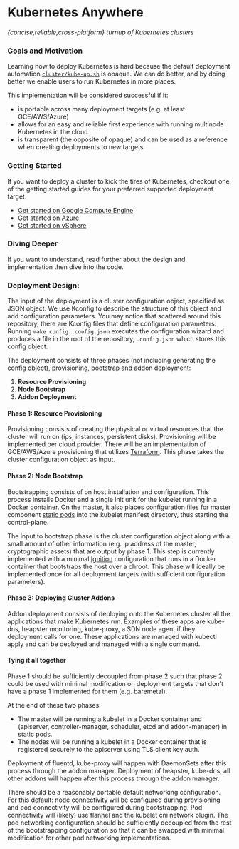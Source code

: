 # Kubernetes Anywhere

*{concise,reliable,cross-platform} turnup of Kubernetes clusters*

### Goals and Motivation

Learning how to deploy Kubernetes is hard because the default deployment automation [`cluster/kube-up.sh`](https://github.com/kubernetes/kubernetes/blob/master/cluster/kube-up.sh) is opaque. We can do better, and by doing better we enable users to run Kubernetes in more places.

This implementation will be considered successful if it:
  * is portable across many deployment targets (e.g. at least GCE/AWS/Azure)
  * allows for an easy and reliable first experience with running multinode Kubernetes in the cloud
  * is transparent (the opposite of opaque) and can be used as a reference when creating deployments to new targets

### Getting Started

If you want to deploy a cluster to kick the tires of Kubernetes, checkout one of the getting started guides for your preferred supported deployment target.

  * [Get started on Google Compute Engine](phase1/gce/README.md)
  * [Get started on Azure](phase1/azure/README.md)
  * [Get started on vSphere](phase1/vsphere/README.md)

### Diving Deeper

If you want to understand, read further about the design and implementation then dive into the code.

### Deployment Design:

The input of the deployment is a cluster configuration object, specified as JSON object. We use Kconfig to describe the structure of this object and add configuration parameters. You may notice that scattered around this repository, there are Kconfig files that define configuration parameters. Running `make config .config.json` executes the configuration wizard and produces a file in the root of the repository, `.config.json` which stores this config object.

The deployment consists of three phases (not including generating the config object), provisioning, bootstrap and addon deployment:

1. **Resource Provisioning**
2. **Node Bootstrap**
3. **Addon Deployment**

#### Phase 1: Resource Provisioning

Provisioning consists of creating the physical or virtual resources that the cluster will run on (ips, instances, persistent disks). Provisioning will be implemented per cloud provider. There will be an implementation of GCE/AWS/Azure provisioning that utilizes [Terraform](https://www.terraform.io/). This phase takes the cluster configuration object as input.

#### Phase 2: Node Bootstrap

Bootstrapping consists of on host installation and configuration. This process installs Docker and a single init unit for the kubelet running in a Docker container. On the master, it also places configuration files for master component [static pods](http://kubernetes.io/docs/admin/static-pods/) into the kubelet manifest directory, thus starting the control-plane.

The input to bootstrap phase is the cluster configuration object along with a small amount of other information (e.g. ip address of the master, cryptographic assets) that are output by phase 1. This step is currently implemented with a minimal [Ignition](https://coreos.com/ignition/docs/latest) configuration that runs in a Docker container that bootstraps the host over a chroot. This phase will ideally be implemented once for all deployment targets (with sufficient configuration parameters).

#### Phase 3: Deploying Cluster Addons

Addon deployment consists of deploying onto the Kubernetes cluster all the applications that make Kubernetes run. Examples of these apps are kube-dns, heapster monitoring, kube-proxy, a SDN node agent if they deployment calls for one. These applications are managed with kubectl apply and can be deployed and managed with a single command.

#### Tying it all together

Phase 1 should be sufficiently decoupled from phase 2 such that phase 2 could be used with minimal modification on deployment targets that don't have a phase 1 implemented for them (e.g. baremetal).

At the end of these two phases:
  * The master will be running a kubelet in a Docker container and (apiserver, controller-manager, scheduler, etcd and addon-manager) in static pods.
  * The nodes will be running a kubelet in a Docker container that is registered securely to the apiserver using TLS client key auth.

Deployment of fluentd, kube-proxy will happen with DaemonSets after this process through the addon manager. Deployment of heapster, kube-dns, all other addons will happen after this process through the addon manager.

There should be a reasonably portable default networking configuration. For this default: node connectivity will be configured during provisioning and pod connectivity will be configured during bootstrapping. Pod connectivity will (likely) use flannel and the kubelet cni network plugin. The pod networking configuration should be sufficiently decoupled from the rest of the bootstrapping configuration so that it can be swapped with minimal modification for other pod networking implementations.
